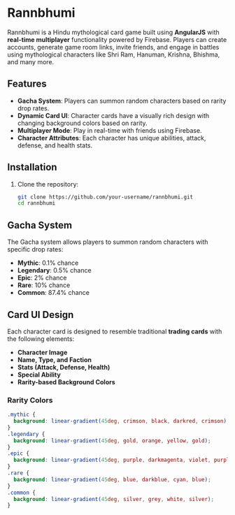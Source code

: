 # Rannbhumi

Rannbhumi is a Hindu mythological card game built using **AngularJS** with **real-time multiplayer** functionality powered by Firebase. Players can create accounts, generate game room links, invite friends, and engage in battles using mythological characters like Shri Ram, Hanuman, Krishna, Bhishma, and many more.

## Features

- **Gacha System**: Players can summon random characters based on rarity drop rates.
- **Dynamic Card UI**: Character cards have a visually rich design with changing background colors based on rarity.
- **Multiplayer Mode**: Play in real-time with friends using Firebase.
- **Character Attributes**: Each character has unique abilities, attack, defense, and health stats.

## Installation

1. Clone the repository:

   ```sh
   git clone https://github.com/your-username/rannbhumi.git
   cd rannbhumi
   ```

## Gacha System

The Gacha system allows players to summon random characters with specific drop rates:

- **Mythic**: 0.1% chance
- **Legendary**: 0.5% chance
- **Epic**: 2% chance
- **Rare**: 10% chance
- **Common**: 87.4% chance

## Card UI Design

Each character card is designed to resemble traditional **trading cards** with the following elements:

- **Character Image**
- **Name, Type, and Faction**
- **Stats (Attack, Defense, Health)**
- **Special Ability**
- **Rarity-based Background Colors**

### Rarity Colors

```css
.mythic {
  background: linear-gradient(45deg, crimson, black, darkred, crimson);
}
.legendary {
  background: linear-gradient(45deg, gold, orange, yellow, gold);
}
.epic {
  background: linear-gradient(45deg, purple, darkmagenta, violet, purple);
}
.rare {
  background: linear-gradient(45deg, blue, darkblue, cyan, blue);
}
.common {
  background: linear-gradient(45deg, silver, grey, white, silver);
}
```

